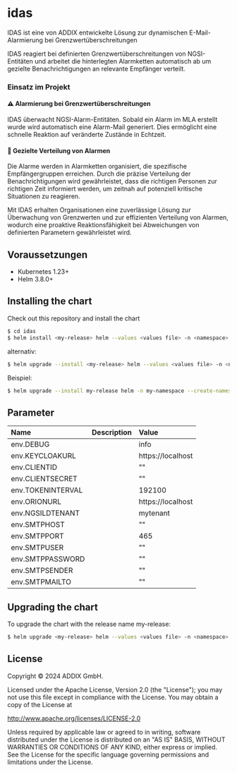 # idas

IDAS ist eine von ADDIX entwickelte Lösung zur dynamischen E-Mail-Alarmierung bei Grenzwertüberschreitungen

IDAS reagiert bei definierten Grenzwertüberschreitungen von NGSI-Entitäten und arbeitet die hinterlegten Alarmketten automatisch ab um gezielte Benachrichtigungen an relevante Empfänger verteilt.

### Einsatz im Projekt

#### ⚠️ Alarmierung bei Grenzwertüberschreitungen

IDAS überwacht NGSI-Alarm-Entitäten. Sobald ein Alarm im MLA erstellt wurde wird automatisch eine Alarm-Mail generiert. Dies ermöglicht eine schnelle Reaktion auf veränderte Zustände in Echtzeit.

#### 📧 Gezielte Verteilung von Alarmen

Die Alarme werden in Alarmketten organisiert, die spezifische Empfängergruppen erreichen. Durch die präzise Verteilung der Benachrichtigungen wird gewährleistet, dass die richtigen Personen zur richtigen Zeit informiert werden, um zeitnah auf potenziell kritische Situationen zu reagieren.

Mit IDAS erhalten Organisationen eine zuverlässige Lösung zur Überwachung von Grenzwerten und zur effizienten Verteilung von Alarmen, wodurch eine proaktive Reaktionsfähigkeit bei Abweichungen von definierten Parametern gewährleistet wird.

## Voraussetzungen

* Kubernetes 1.23+
* Helm 3.8.0+

## Installing the chart

Check out this repository and install the chart

```bash
$ cd idas
$ helm install <my-release> helm --values <values file> -n <namespace>
```

alternativ:

```bash
$ helm upgrade --install <my-release> helm --values <values file> -n <namespace>
```

Beispiel:

```bash
$ helm upgrade --install my-release helm -n my-namespace --create-namespace --values <values file>
```

## Parameter

| Name                    | Description                                     | Value                      |
|:------------------------|:------------------------------------------------|:---------------------------|
| env.DEBUG               |                                                 | info                       |
| env.KEYCLOAKURL         |                                                 | https://localhost          |
| env.CLIENTID            |                                                 | ""                         |
| env.CLIENTSECRET        |                                                 | ""                         |
| env.TOKENINTERVAL       |                                                 | 192100                     |
| env.ORIONURL            |                                                 | https://localhost          |
| env.NGSILDTENANT        |                                                 | mytenant                   |
| env.SMTPHOST            |                                                 | ""                         |
| env.SMTPPORT            |                                                 | 465                        |
| env.SMTPUSER            |                                                 | ""                         |
| env.SMTPPASSWORD        |                                                 | ""                         |
| env.SMTPSENDER          |                                                 | ""                         |
| env.SMTPMAILTO          |                                                 | ""                         |

## Upgrading the chart

To upgrade the chart with the release name my-release:

```bash
$ helm upgrade <my-release> helm --values <values file> -n <namespace>
```

## License

Copyright © 2024 ADDIX GmbH.

Licensed under the Apache License, Version 2.0 (the "License"); you may not use this file except in compliance with the License. You may obtain a copy of the License at

http://www.apache.org/licenses/LICENSE-2.0

Unless required by applicable law or agreed to in writing, software distributed under the License is distributed on an "AS IS" BASIS, WITHOUT WARRANTIES OR CONDITIONS OF ANY KIND, either express or implied. See the License for the specific language governing permissions and limitations under the License.